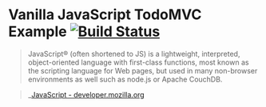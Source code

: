 # Vanilla JavaScript TodoMVC Example [![Build Status](https://travis-ci.org/junhui/todomvc-vanillajs.svg?branch=master)](https://travis-ci.org/junhui/todomvc-vanillajs)

> JavaScript® (often shortened to JS) is a lightweight, interpreted, object-oriented language with first-class functions, most known as the scripting language for Web pages, but used in many non-browser environments as well such as node.js or Apache CouchDB.

> _[JavaScript - developer.mozilla.org](http://developer.mozilla.org/en-US/docs/JavaScript)
